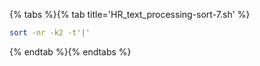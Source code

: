 {% tabs %}{% tab title='HR_text_processing-sort-7.sh' %}

```sh
sort -nr -k2 -t'|'
```

{% endtab %}{% endtabs %}
